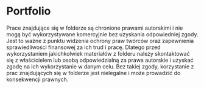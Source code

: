 # Portfolio
Prace znajdujące się w folderze są chronione prawami autorskimi i nie mogą być wykorzystywane komercyjnie bez uzyskania odpowiedniej zgody. Jest to ważne z punktu widzenia ochrony praw twórców oraz zapewnienia sprawiedliwości finansowej za ich trud i pracę. Dlatego przed wykorzystaniem jakichkolwiek materiałów z folderu należy skontaktować się z właścicielem lub osobą odpowiedzialną za prawa autorskie i uzyskać zgodę na ich wykorzystanie w danym celu. Bez takiej zgody, korzystanie z prac znajdujących się w folderze jest nielegalne i może prowadzić do konsekwencji prawnych.
